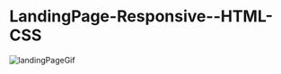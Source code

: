 # LandingPage-Responsive--HTML-CSS

![landingPageGif](https://user-images.githubusercontent.com/69864471/141528571-2b827c88-628a-4ec3-9147-8b64e8811c29.gif)
